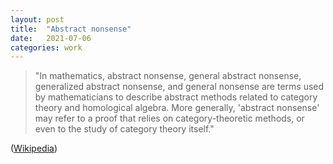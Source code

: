 ```yaml
---
layout: post
title:  "Abstract nonsense"
date:   2021-07-06
categories: work
---
```


> "In mathematics, abstract nonsense, general abstract nonsense, generalized abstract nonsense, and general nonsense are terms used by mathematicians to describe abstract methods related to category theory and homological algebra. More generally, 'abstract nonsense' may refer to a proof that relies on category-theoretic methods, or even to the study of category theory itself."

([Wikipedia](https://en.wikipedia.org/wiki/Abstract_nonsense))
